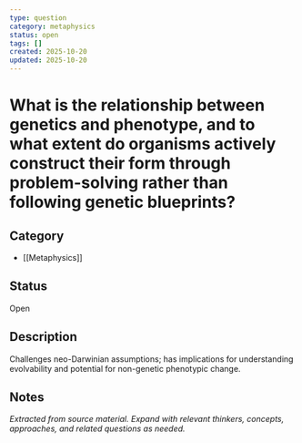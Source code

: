 ```yaml
---
type: question
category: metaphysics
status: open
tags: []
created: 2025-10-20
updated: 2025-10-20
---
```


# What is the relationship between genetics and phenotype, and to what extent do organisms actively construct their form through problem-solving rather than following genetic blueprints?

## Category

- [[Metaphysics]]

## Status

Open

## Description

Challenges neo-Darwinian assumptions; has implications for understanding evolvability and potential for non-genetic phenotypic change.

## Notes

*Extracted from source material. Expand with relevant thinkers, concepts, approaches, and related questions as needed.*

